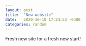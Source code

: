 ```yaml
---
layout: post
title:  "New website"
date:   2020-10-10 17:24:53 -0400
categories: random
---
```

Fresh new site for a fresh new start!

